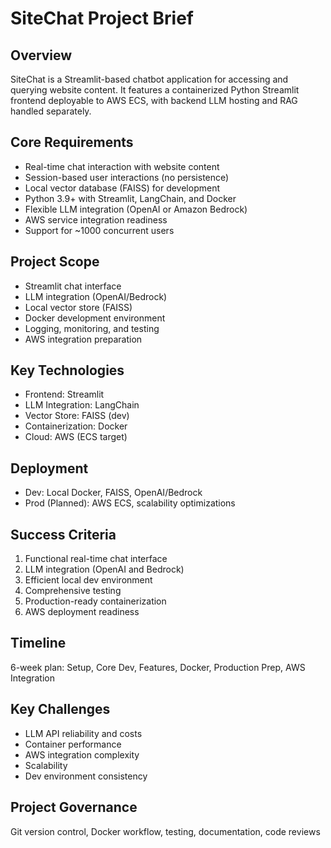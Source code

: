 # SiteChat Project Brief

## Overview
SiteChat is a Streamlit-based chatbot application for accessing and querying website content. It features a containerized Python Streamlit frontend deployable to AWS ECS, with backend LLM hosting and RAG handled separately.

## Core Requirements
- Real-time chat interaction with website content
- Session-based user interactions (no persistence)
- Local vector database (FAISS) for development
- Python 3.9+ with Streamlit, LangChain, and Docker
- Flexible LLM integration (OpenAI or Amazon Bedrock)
- AWS service integration readiness
- Support for ~1000 concurrent users

## Project Scope
- Streamlit chat interface
- LLM integration (OpenAI/Bedrock)
- Local vector store (FAISS)
- Docker development environment
- Logging, monitoring, and testing
- AWS integration preparation

## Key Technologies
- Frontend: Streamlit
- LLM Integration: LangChain
- Vector Store: FAISS (dev)
- Containerization: Docker
- Cloud: AWS (ECS target)

## Deployment
- Dev: Local Docker, FAISS, OpenAI/Bedrock
- Prod (Planned): AWS ECS, scalability optimizations

## Success Criteria
1. Functional real-time chat interface
2. LLM integration (OpenAI and Bedrock)
3. Efficient local dev environment
4. Comprehensive testing
5. Production-ready containerization
6. AWS deployment readiness

## Timeline
6-week plan: Setup, Core Dev, Features, Docker, Production Prep, AWS Integration

## Key Challenges
- LLM API reliability and costs
- Container performance
- AWS integration complexity
- Scalability
- Dev environment consistency

## Project Governance
Git version control, Docker workflow, testing, documentation, code reviews
